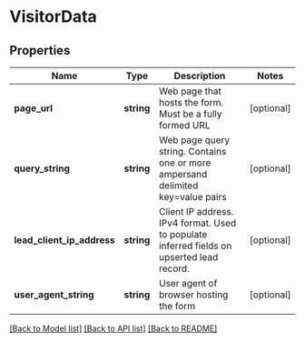 # VisitorData

## Properties

Name | Type | Description | Notes
------------ | ------------- | ------------- | -------------
**page_url** | **string** | Web page that hosts the form.  Must be a fully formed URL | [optional] 
**query_string** | **string** | Web page query string.  Contains one or more ampersand delimited key&#x3D;value pairs | [optional] 
**lead_client_ip_address** | **string** | Client IP address.  IPv4 format.  Used to populate inferred fields on upserted lead record. | [optional] 
**user_agent_string** | **string** | User agent of browser hosting the form | [optional] 

[[Back to Model list]](../README.md#documentation-for-models) [[Back to API list]](../README.md#documentation-for-api-endpoints) [[Back to README]](../README.md)
